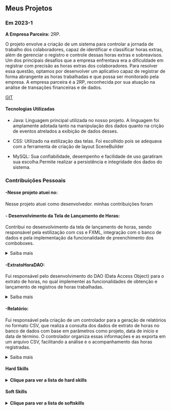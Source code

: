 
## Meus Projetos

### Em 2023-1
**A Empresa Parceira:**  2RP.

O projeto envolve a criação de um sistema para controlar a jornada de trabalho dos colaboradores, capaz de identificar e classificar horas extras, além de gerenciar o registro e controle dessas horas extras e sobreavisos. Um dos principais desafios que a empresa enfrentava era a dificuldade em registrar com precisão as horas extras dos colaboradores. Para resolver essa questão, optamos por desenvolver um aplicativo capaz de registrar de forma abrangente as horas trabalhadas e que possa ser monitorado pela empresa.
A empresa parceira é a 2RP, reconhecida por sua atuação na análise de transações financeiras e de dados.


[GIT](https://github.com/api-2-sem/api)

#### Tecnologias Utilizadas
- Java: Linguagem principal utilizada no nosso projeto. A linguagem foi amplamente adotada tanto na manipulação dos dados quanto na crição de eventos atrelados a exibição de dados desses.

- CSS: Utilizado na estilização das telas. Foi escolhido pois se adequava com a ferramenta de criação de layout SceneBuilder  

- MySQL: Sua confiabilidade, desempenho e facilidade de uso garatiram sua escolha.Permite realizar a persistência e integridade dos dados do sistema.


### Contribuições Pessoais

#### -Nesse projeto atuei no:

Nesse projeto atuei como desenvolvedor. minhas contribuições foram


#### - Desenvolvimento da Tela de Lançamento de Horas:
Contribuí no desenvolvimento da tela de lançamento de horas, sendo responsável pela estilização com css e FXML, integração com o banco de dados e pela implementação da funcionalidade de preenchimento dos comboboxes.

<details>  
<summary> Saiba mais </summary>
  
##

```FXML
<children>
                        <TableView fx:id="table_lancamento" centerShape="false" editable="true" layoutX="18.0" layoutY="115.0" prefHeight="401.0" prefWidth="800.0" AnchorPane.leftAnchor="18.0" AnchorPane.rightAnchor="42.0">
                          <columns>
                              <TableColumn fx:id="col_cr" prefWidth="93.6000394821167" styleClass="rp-column" text="CR" />
                            <TableColumn fx:id="col_projeto" prefWidth="75.0" styleClass="rp-column" text="Projeto" />
                              <TableColumn fx:id="col_cliente" prefWidth="75.0" styleClass="rp-column" text="Cliente" />
                              <TableColumn fx:id="col_modalidade" prefWidth="138.3999786376953" styleClass="rp-column" text="Modalidade" />
                              <TableColumn fx:id="col_inicio" prefWidth="111.20001220703125" styleClass="rp-column" text="Inicio" />
                              <TableColumn fx:id="col_fim" prefWidth="75.0" styleClass="rp-column" text="Fim" />
                              <TableColumn fx:id="col_justificativa" prefWidth="75.0" styleClass="rp-column" text="Justificativa" />
                              <TableColumn fx:id="col_motivo" prefWidth="75.0" styleClass="rp-column" text="Motivo" />
                              <TableColumn fx:id="col_acoes" prefWidth="75.0" styleClass="rp-column" text="Ações" />
                              <TableColumn fx:id="col_id" editable="false" prefWidth="93.6000394821167" styleClass="rp-column" text="ID" visible="false" />
                          </columns>
                           <columnResizePolicy>
                              <TableView fx:constant="CONSTRAINED_RESIZE_POLICY" />
                           </columnResizePolicy>
                        </TableView>
                        <Label layoutX="258.0" layoutY="31.0" prefHeight="39.0" prefWidth="354.0" text="Lançamento de Horas Extras" textFill="#483fee">
                           <font>
                              <Font size="27.0" />
                           </font>
                        </Label>
                        <Button fx:id="btn_adicionarLinha" layoutX="14.0" layoutY="538.0" maxHeight="-Infinity" maxWidth="-Infinity" minHeight="-Infinity" minWidth="62.0" mnemonicParsing="false" onAction="#criarNovaLinha" prefHeight="40.0" prefWidth="62.0" styleClass="MYButton" text="+" />
                        <Button fx:id="btn_lancar" layoutX="123.0" layoutY="538.0" mnemonicParsing="false" onAction="#lancarHoras" prefHeight="40.0" prefWidth="155.0" styleClass="MYButton" text="Lançar" />
 </children>
```
Este código em FXML define a interface gráfica para uma tela de lançamento de horas extras no framework JavaFX.Ele inclui os seguintes elementos principais:
TableView,Label e Botões. 

```java
<children>
private void carregarComboBox() {
        this.comboBox_cr = crDAO.obterCombobox();
        this.comboBox_modalidade = modalidaeDAO.obterCombobox();
        this.comboBox_motivo = motivoDAO.obterCombobox();
        this.comboBox_cliente = clienteDAO.obterCombobox();
    }
 </children>
```
Implementei um método para carregar os valores de diversos comboboxes na interface, utilizando DAOs específicos para buscar dados do banco de dados. Essa funcionalidade permite preencher dinamicamente os campos relacionados a CR, modalidade, motivo e cliente.

</details>



#### -ExtratoHoraDAO: 
Fui responsável pelo desenvolvimento do DAO (Data Access Object) para o extrato de horas, no qual implementei as funcionalidades de obtenção e lançamento de registros de horas trabalhadas.

<details>  
<summary> Saiba mais </summary>
  
![Captura de tela 2024-05-15 205239](https://github.com/lucianonps/bertoti/assets/102562662/84ef4a5c-5204-4987-a521-11c944cf0601)

A imagem acima refere-se à implementação de um combobox. Nele, selecionamos os dados de cliente, modalidade e CR, o que nos permite preencher os outros campos da tela e consequentemente, lançar a hora com exatidão.

##
```java
public class ExtratoHoraDAO extends BaseDAO {

    public ExtratoHoraDAO(Connection connection) {
        super(connection);
    }

    public ArrayList<ExtratoHoraModel> obterExtratosLancados(int userId){
        String sql = "select b.Nome Cr, " +
                        "a.Projeto, " + 
                        "c.Descricao Modalidade, " +
                        "a.DataHora_Inicio Inicio, " + 
                        "a.DataHora_Fim Fim, " +
                        "d.Descricao Motivo, " + 
                        "a.Id_Modalidade Id_Modalidade, " + 
                        /* "d.Possivel_Edicao PossivelEditar, " +  */
                        "c.Descricao Modalidade, " +
                        "a.Id IdExtrato, " +
                        "e.Razao_Social NomeCliente, " +
                        "a.Justificativa Justificativa, " +
                        "a.Id_Etapa_Extrato " + 
                    "from Extrato_Hora a  " + 
                    "inner join Cr b on a.Id_Cr = b.Id " + 
                    "inner join Modalidade c on c.Id = a.Id_Modalidade " + 
                    "inner join Motivo d on d.Id = a.Id_Motivo " +
                    "inner join Cliente e on e.Id = a.Id_Cliente " +
                    "where a.Id_Usuario = " + userId; 

        return this.executarQuery(sql, resultSet -> {
            try {
                var model = new ExtratoHoraModel();
                
                model.setCr(resultSet.getString(1));
                model.setProjeto(resultSet.getString(2));
                model.setModalidade(resultSet.getString(3));
                
                var formatter = DateTimeFormatter.ofPattern("yyyy-MM-dd HH:mm:ss");
                var inicio = resultSet.getString(4);
                model.setDataHoraInicio(LocalDateTime.parse(inicio, formatter));
                var fim = resultSet.getString(5);
                model.setDataHoraFim(LocalDateTime.parse(fim, formatter));
                
                model.setMotivo(resultSet.getString(6));
                model.setIdModalidade(resultSet.getInt(7));
                model.setModalidade(resultSet.getString(8));
                model.setId(resultSet.getInt(9));
                model.setCliente(resultSet.getString(10));
                model.setJustificativa(resultSet.getString(11));
                model.setStatus(resultSet.getInt(12));

                return model;
            } catch (Exception e) {
                e.printStackTrace();
                return null;
            }

        });
    }

    public int lancarHora(ExtratoHoraModel model) {
        String sql = "INSERT INTO Extrato_Hora(Projeto, Id_Cliente, Id_Etapa_Extrato, Id_Cr, Id_Usuario, Id_Modalidade, Id_Motivo, DataHora_Inicio, DataHora_Fim, Justificativa) " +
                "VALUES ('" + model.getProjeto() + "'," 
                    + model.getIdCliente() + ","
                    + 1 + ","
                    + model.getIdCr() + "," 
                    + model.getIdUsuario() + "," 
                    + model.getIdModalidade() + "," 
                    + model.getIdMotivo() + ",'" 
                    + model.getDataHoraInicio().toString() + "','"
                    + model.getDataHoraFim().toString() + "','" 
                    + model.getJustificativa() + "')";

        return executeUpdate(sql);
    }
}

```
Foi implementada a função de recuperação de extratos de horas lançadas, realizando uma consulta no banco de dados com base no ID do usuário e retornando informações como projeto, cliente, modalidade, datas de início e fim, motivo e justificativa. Também foi desenvolvida a funcionalidade de inserção de novos registros de horas, permitindo o lançamento de horas com dados detalhados, como projeto, cliente, modalidade, motivo e justificativa, diretamente no banco de dados.

  
</details>


#### -Relatório: 
Fui responsável pela criação de um controlador para a geração de relatórios no formato CSV, que realiza a consulta dos dados de extrato de horas no banco de dados com base em parâmetros como projeto, data de início e data de término. O controlador organiza essas informações e as exporta em um arquivo CSV, facilitando a análise e o acompanhamento das horas registradas.


<details>
<summary> Saiba mais </summary>
  
![Captura de tela 2024-05-26 175302](https://github.com/lucianonps/bertoti/assets/102562662/1820b42b-c7f7-4281-b614-d718c1b17873)

A imagem acima mostra a tela de visualização, que inclui um botão para gerar o relatório. será gerado em formato CSV com base nos dados filtrados pelos parâmetros fornecidos.

##

```java
 @FXML
    private ComboBox<?> tuUsuario;

    @FXML
    private TextField tpProjeto;

    @FXML
    private DatePicker dataInicio;

    @FXML
    private DatePicker dataFim;

    @FXML
    public void GerarRelatorio(ActionEvent event) {
        String csvFilePath = "relatorio.csv";
        Connection connection = new ConnectionFactory().recuperarConexao();
        ExtratoHoraDAO extrato = new ExtratoHoraDAO(connection);

        var projeto = tpProjeto.getText();
        LocalDate datai = dataInicio.getValue();
        LocalDate dataF = dataFim.getValue();
        ArrayList<ExtratoHoraModel> dados = extrato.obterRelatorioGerente(datai, dataF, projeto, 1);

        try (BufferedWriter writer = new BufferedWriter(new FileWriter(csvFilePath))) {
            writer.write("Projeto,Modalidade, Hora de Inicio, Hora Final, Motivo ");
            writer.newLine();

            for (ExtratoHoraModel extrat : dados) {
                String projet = extrat.getProjeto();
                String modalidade = extrat.getModalidade();
                LocalDateTime inicio = extrat.getDataHoraInicio();
                LocalDateTime fim = extrat.getDataHoraFim();
                String motivo = extrat.getMotivo();

                writer.write(projet + "," + modalidade + "," + inicio + "," + fim + "," + motivo);
                writer.newLine();
            }

            MensagemRetorno.RelatorioGerado();

            System.out.println("Arquivo CSV gerado com sucesso.");

        } catch (IOException e) {
            e.printStackTrace();
        }

    }
```
A função GerarRelatorio() é responsável por gerar e salvar um relatório de extratos de horas no formato CSV. Ela consulta o banco de dados com base nos parâmetros fornecidos pelo usuário, como o projeto e as datas de início e fim, e exporta os dados em um arquivo CSV. Essa funcionalidade permite aos usuários obter um relatório detalhado contendo informações sobre o projeto, modalidade, horário de início e fim, e motivo do lançamento de horas.

##

  
</details>

#### Hard Skills
<details>
  <summary><b>Clique para ver a lista de hard skills</b></summary>
  <br>
  <table align="center">
    <tr>
      <th width="300px">Tecnologia/Metodologia</th>
      <th width="300px">Classificação</th>
    </tr>
    <tr>
      <td>SceneBuilder/HTML/CSS</td>
      <td>★★★★★★★★☆☆</td>
    </tr>
    <tr>
      <td>SQL</td>
      <td>★★★★★☆☆☆☆☆</td>
    </tr>
    <tr>
      <td>MYSQL</td>
      <td>★★★★★★★☆☆☆</td>
    </tr>
    <tr>
      <td>JAVA</td>
      <td>★★★★★★☆☆☆☆</td>
    </tr>
    <tr>
      <td>FIGMA</td>
      <td>★★★★★★★★★☆</td>
    </tr>
  </table>
</details>

#### Soft Skills
<details>
  <summary><b>Clique para ver a lista de softskills</b></summary>
  <br>
  <table align="center">
    <tr>
      <th width="300px">Tecnologia/Metodologia</th>
      <th width="300px">Classificação</th>
    </tr>
    <tr>
      <td>Comunicação</td>
      <td>★★★★★★★☆☆☆</td>
    </tr>
    <tr>
      <td>Responsabilidade</td>
      <td>★★★★★★★★★☆</td>
    </tr>
    <tr>
      <td>Trabalho em Equipe</td>
      <td>★★★★★★★☆☆☆</td>
    </tr>
    <tr>
      <td>Resolução de Problemas</td>
      <td>★★★★★★★☆☆☆</td>
    </tr>
    
  </table>
</details>